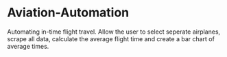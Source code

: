 # Aviation-Automation

Automating in-time flight travel. Allow the user to select seperate airplanes, scrape all data, calculate the average flight time and create a bar chart of average times.
